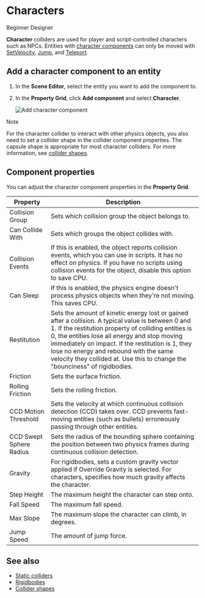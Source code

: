 # Characters

<span class="badge text-bg-primary">Beginner</span>
<span class="badge text-bg-success">Designer</span>

**Character** colliders are used for player and script-controlled characters such as NPCs. Entities with [character components](xref:Stride.Physics.CharacterComponent) can only be moved with [SetVelocity](xref:Stride.Physics.CharacterComponent.SetVelocity\(Stride.Core.Mathematics.Vector3\)), [Jump](xref:Stride.Physics.CharacterComponent.Jump), and [Teleport](xref:Stride.Physics.CharacterComponent.Teleport\(Stride.Core.Mathematics.Vector3\)).

## Add a character component to an entity

1. In the **Scene Editor**, select the entity you want to add the component to.

2. In the **Property Grid**, click **Add component** and select **Character**.

    ![Add character component](media/add-character-component.png)

>[!Note]
> For the character collider to interact with other physics objects, you also need to set a  collider shape in the collider component properties. The capsule shape is appropriate for most character colliders. For more information, see [collider shapes](collider-shapes.md).

## Component properties

You can adjust the character component properties in the **Property Grid**.

Property              |   Description
----------------------|-----------------------
Collision Group       | Sets which collision group the object belongs to.
Can Collide With      | Sets which groups the object collides with.
Collision Events      | If this is enabled, the object reports collision events, which you can use in scripts. It has no effect on physics. If you have no scripts using collision events for the object, disable this option to save CPU.
Can Sleep             | If this is enabled, the physics engine doesn't process physics objects when they're not moving. This saves CPU.
Restitution           | Sets the amount of kinetic energy lost or gained after a collision. A typical value is between 0 and 1. If the restitution property of colliding entities is 0, the entities lose all energy and stop moving immediately on impact. If the restitution is 1, they lose no energy and rebound with the same velocity they collided at. Use this to change the "bounciness" of rigidbodies.
Friction              | Sets the surface friction.
Rolling Friction      | Sets the rolling friction.
CCD Motion Threshold  | Sets the velocity at which continuous collision detection (CCD) takes over. CCD prevents fast-moving entities (such as bullets) erroneously passing through other entities.
CCD Swept Sphere Radius | Sets the radius of the bounding sphere containing the position between two physics frames during continuous collision detection. 
Gravity               | For rigidbodies, sets a custom gravity vector applied if Override Gravity is selected. For characters, specifies how much gravity affects the character.
Step Height           | The maximum height the character can step onto.
Fall Speed            | The maximum fall speed.
Max Slope             | The maximum slope the character can climb, in degrees. 
Jump Speed            | The amount of jump force.

## See also

* [Static colliders](static-colliders.md)
* [Rigidbodies](rigid-bodies.md)
* [Collider shapes](collider-shapes.md)